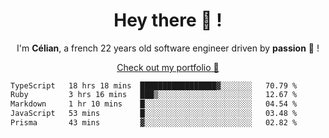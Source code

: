 <h1 align="center">Hey there 👋 !</h1>

<p align="center">I'm <b>Célian</b>, a french 22 years old software engineer driven by <b>passion</b> 👀 !</p>
<p align="center"><a href="https://celian.cloud">Check out my portfolio 🚀</p>

<!--START_SECTION:waka-->

```txt
TypeScript   18 hrs 18 mins  █████████████████▓░░░░░░░   70.79 %
Ruby         3 hrs 16 mins   ███▒░░░░░░░░░░░░░░░░░░░░░   12.67 %
Markdown     1 hr 10 mins    █░░░░░░░░░░░░░░░░░░░░░░░░   04.54 %
JavaScript   53 mins         █░░░░░░░░░░░░░░░░░░░░░░░░   03.48 %
Prisma       43 mins         ▓░░░░░░░░░░░░░░░░░░░░░░░░   02.82 %
```

<!--END_SECTION:waka-->
